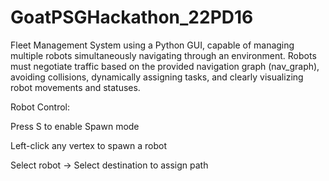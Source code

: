 # GoatPSGHackathon_22PD16
 Fleet Management System using a Python GUI,  capable of managing multiple robots simultaneously navigating through an environment. Robots  must negotiate traffic based on the provided navigation graph (nav_graph), avoiding collisions,  dynamically assigning tasks, and clearly visualizing robot movements and statuses.

Robot Control:
  
  Press S to enable Spawn mode
  
  Left-click any vertex to spawn a robot
  
  Select robot → Select destination to assign path
